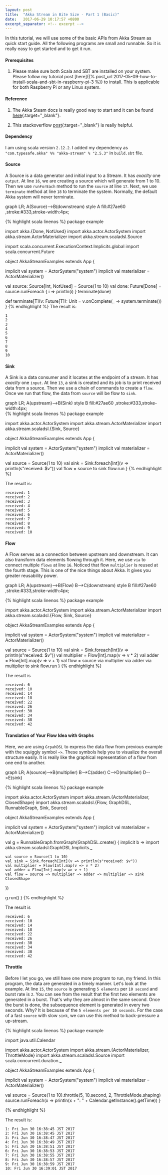 ```yaml
---
layout: post
title:  "Akka Stream in Bite Size - Part 1 (Basic)"
date:   2017-06-29 10:17:57 +0800
excerpt_separator: <!-- excerpt -->
---
```

In this tutorial, we will use some of the basic APIs from Akka Stream as quick start guide. All the following programs are small and runnable. So it is really easy to get started and to get it run. 
<!-- excerpt -->

#### **Prerequisites**
1. Please make sure both Scala and SBT are installed on your system. Please follow my tutorial post [here]({% post_url 2017-05-09-how-to-install-scala-and-sbt-in-raspberry-pi-3  %}) to install. This is applicable for both Raspberry Pi or any Linux system.

#### **Reference**

1. The Akka Steam docs is really good way to start and it can be found [here](http://doc.akka.io/docs/akka/2.5.3/scala/stream/stream-quickstart.html#stream-quickstart){:target="_blank"}.

2. This stackoverflow [post](https://stackoverflow.com/questions/35120082/how-to-get-started-with-akka-streams){:target="_blank"} is really helpful.


#### **Dependency**
I am using scala version `2.12.2`. I added my dependency as `"com.typesafe.akka" %% "akka-stream" % "2.5.3"` in `build.sbt` file.

#### **Source**

A Source is a data generator and initial input to a Stream. It has *exaclty* one `output`. At line `16`, we are creating a source which will generate from 1 to 10. Then we use `runForEach` method to run the `source` at line `17`. Next, we use `terminate` method at line `18` to terminate the system. Normally, the default Akka system will never terminate. 

<div class="mermaid">
graph LR;
   A(Source)-->B(downstream)
   style A fill:#27ae60  ,stroke:#333,stroke-width:4px;
</div>

{% highlight scala linenos %}
package example

import akka.{Done, NotUsed}
import akka.actor.ActorSystem
import akka.stream.ActorMaterializer
import akka.stream.scaladsl.Source

import scala.concurrent.ExecutionContext.Implicits.global
import scala.concurrent.Future

object AkkaStreamExamples extends App {

  implicit val system = ActorSystem("system")
  implicit val materializer = ActorMaterializer()

  val source: Source[Int, NotUsed] = Source(1 to 10)
  val done: Future[Done] = source.runForeach { i => println(i) }
  terminate(done)

  def terminate[T](v: Future[T]): Unit = v.onComplete(_ => system.terminate())
}
{% endhighlight %}
The result is: 

```
1
2
3
4
5
6
7
8
9
10
```

#### **Sink**
A Sink is a data consumer and it locates at the endpoint of a stream. It has *exaclty* one `input`. At line `13`, a sink is created and its job is to print received data from a source. Then we use a chain of commands to create a `flow`.  Once we run that flow, the data from `source` will be flow to `sink`. 
<div class="mermaid">
graph LR;
   A(upstream)-->B(Sink)
   style B fill:#27ae60  ,stroke:#333,stroke-width:4px;
</div>
{% highlight scala linenos %}
package example

import akka.actor.ActorSystem
import akka.stream.ActorMaterializer
import akka.stream.scaladsl.{Sink, Source}

object AkkaStreamExamples extends App {

  implicit val system = ActorSystem("system")
  implicit val materializer = ActorMaterializer()

  val source = Source(1 to 10)
  val sink = Sink.foreach[Int](v => println(s"received: $v"))
  val flow = source to sink
  flow.run
}
{% endhighlight %}

The result is:

```
received: 1
received: 2
received: 3
received: 4
received: 5
received: 6
received: 7
received: 8
received: 9
received: 10
```

#### **Flow**
A Flow serves as a connection between upstream and downstream. It can also transform data elements flowing through it. Here, we use `via` to connect multiple `flows` at line `16`. Noticed that flow `multiplier` is reused at the fourth stage. This is one of the nice things about Akka. It gives you greater reusability power.

<div class="mermaid">
graph LR;
   A(upstream)-->B(Flow)
   B-->C(downstream)
   style B fill:#27ae60  ,stroke:#333,stroke-width:4px;
</div>

{% highlight scala linenos %}
package example

import akka.actor.ActorSystem
import akka.stream.ActorMaterializer
import akka.stream.scaladsl.{Flow, Sink, Source}

object AkkaStreamExamples extends App {

  implicit val system = ActorSystem("system")
  implicit val materializer = ActorMaterializer()

  val source = Source(1 to 10)
  val sink = Sink.foreach[Int](v => println(s"received: $v"))
  val multiplier = Flow[Int].map(v => v * 2)
  val adder = Flow[Int].map(v => v + 1)
  val flow = source via multiplier via adder via multiplier to sink
  flow.run
}
{% endhighlight %}

The result is

```
received: 6
received: 10
received: 14
received: 18
received: 22
received: 26
received: 30
received: 34
received: 38
received: 42
```
#### **Translation of Your Flow Idea with Graphs**
Here, we are using `GrpahDSL` to express the data flow from previous example with the squiggly symbol `~>`.  These symbols help you to visualize the overall structure easily. It is really like the graphical representation of a flow from one end to another. 


<div class="mermaid">
graph LR;
   A(source)-->B(multiplier)
   B-->C(adder)
   C-->D(multiplier)
   D-->E(sink)
</div>

{% highlight scala linenos %}
package example

import akka.actor.ActorSystem
import akka.stream.{ActorMaterializer, ClosedShape}
import akka.stream.scaladsl.{Flow, GraphDSL, RunnableGraph, Sink, Source}

object AkkaStreamExamples extends App {

  implicit val system = ActorSystem("system")
  implicit val materializer = ActorMaterializer()

  val g = RunnableGraph.fromGraph(GraphDSL.create() { implicit b =>
    import akka.stream.scaladsl.GraphDSL.Implicits._

    val source = Source(1 to 10)
    val sink = Sink.foreach[Int](v => println(s"received: $v"))
    val multiplier = Flow[Int].map(v => v * 2)
    val adder = Flow[Int].map(v => v + 1)
    val flow = source ~> multiplier ~> adder ~> multiplier ~> sink
    ClosedShape
  })

  g.run()
}
{% endhighlight %}

The result is

```
received: 6
received: 10
received: 14
received: 18
received: 22
received: 26
received: 30
received: 34
received: 38
received: 42
```

#### **Throttle** 

Before I let you go, we still have one more program to run, my friend. In this program, the data are generated in a timely manner. Let's look at the example. At line `15`, the `source` is generating `5 elements` per `10 second` and burst rate is `2`. You can see from the result that the first two elements are generated in a burst. That's why they are almost in the same second. Once the burst is done, the subsequence element is generated in every two seconds. Why? It is because of the `5 elements per 10 seconds`. For the case of a fast `source` with slow `sink`, we can use this method to back-pressure a up-stream.

{% highlight scala linenos %}
package example

import java.util.Calendar

import akka.actor.ActorSystem
import akka.stream.{ActorMaterializer, ThrottleMode}
import akka.stream.scaladsl.Source
import scala.concurrent.duration._

object AkkaStreamExamples extends App {

  implicit val system = ActorSystem("system")
  implicit val materializer = ActorMaterializer()

  val source = Source(1 to 10).throttle(5, 10.second, 2, ThrottleMode.shaping)
  source.runForeach(x => println(x + ": " + Calendar.getInstance().getTime))
}

{% endhighlight %}

The result is:
```
1: Fri Jun 30 16:38:45 JST 2017
2: Fri Jun 30 16:38:45 JST 2017
3: Fri Jun 30 16:38:47 JST 2017
4: Fri Jun 30 16:38:49 JST 2017
5: Fri Jun 30 16:38:51 JST 2017
6: Fri Jun 30 16:38:53 JST 2017
7: Fri Jun 30 16:38:55 JST 2017
8: Fri Jun 30 16:38:57 JST 2017
9: Fri Jun 30 16:38:59 JST 2017
10: Fri Jun 30 16:39:01 JST 2017
```